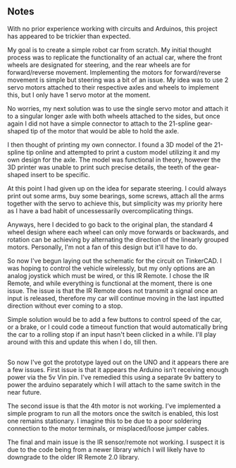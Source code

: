 ## Notes

With no prior experience working with circuits and Arduinos, this project has appeared to be trickier than expected.

My goal is to create a simple robot car from scratch. My initial thought process was to replicate the functionality of an actual car, where the front wheels are designated for steering, and the rear wheels are for forward/reverse movement. Implementing the motors for forward/reverse movement is simple but steering was a bit of an issue. My idea was to use 2 servo motors attached to their respective axles and wheels to implement this, but I only have 1 servo motor at the moment. 

No worries, my next solution was to use the single servo motor and attach it to a singular longer axle with both wheels attached to the sides,  but once again I did not have a simple connector to attach to the 21-spline gear-shaped tip of the motor that would be able to hold the axle. 

I then thought of printing my own connector. I found a 3D model of the 21-spline tip online and attempted to print a custom model utilizing it and my own design for the axle. The model was functional in theory, however the 3D printer was unable to print such precise details, the teeth of the gear-shaped insert to be specific. 

At this point I had given up on the idea for separate steering. I could always print out some arms, buy some bearings, some screws, attach all the arms together with the servo to achieve this, but simplicity was my priority here as I have a bad habit of uncessessarily overcomplicating things. 

Anyways, here I decided to go back to the original plan, the standard 4 wheel design where each wheel can only move forwards or backwards, and rotation can be achieving by alternating the direction of the linearly grouped motors. Personally, I'm not a fan of this design but it'll have to do.

So now I've begun laying out the schematic for the circuit on TinkerCAD. I was hoping to control the vehicle wirelessly, but my only options are an analog joystick which must be wired, or this IR Remote. I chose the IR Remote, and while everything is functional at the moment, there is one issue. The issue is that the IR Remote does not transmit a signal once an input is released, therefore my car will continue moving in the last inputted direction without ever coming to a stop. 

Simple solution would be to add a few buttons to control speed of the car, or a brake, or I could code a timeout function that would automatically bring the car to a rolling stop if an input hasn't been clicked in a while. I'll play around with this and update this when I do, till then.

##

So now I've got the prototype layed out on the UNO and it appears there are a few issues. First issue is that it appears the Arduino isn't receiving enough power via the 5v Vin pin. I've remedied this using a separate 9v battery to power the arduino separately which I will attach to the same switch in the near future.

The second issue is that the 4th motor is not working. I've implemented a simple program to run all the motors once the switch is enabled, this lost one remains stationary. I imagine this to be due to a poor soldering connection to the motor terminals, or misplaced/loose jumper cables. 

The final and main issue is the IR sensor/remote not working. I suspect it is due to the code being from a newer library which I will likely have to downgrade to the older IR Remote 2.0 library.


 